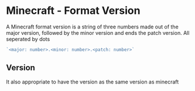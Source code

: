 # Minecraft - Format Version

A Minecraft format version is a string of three numbers made out of the major version, followed by the minor version and ends the patch version. All seperated by dots

```js
`<major: number>.<minor: number>.<patch: number>`
```

## Version

It also appropriate to have the version as the same version as minecraft


